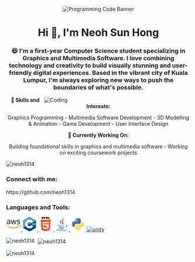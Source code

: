 <p align="center">
  <img width="1000" height="250" src="https://static.vecteezy.com/system/resources/previews/021/988/049/non_2x/a-computer-screen-with-a-programming-code-free-photo.jpg" alt="Programming Code Banner">
</p>
<h1 align="center">Hi 👋, I'm Neoh Sun Hong</h1>
<h3 align="center">😄 I'm a first-year Computer Science student specializing in Graphics and Multimedia Software. I love combining technology and creativity to build visually stunning and user-friendly digital experiences. Based in the vibrant city of Kuala Lumpur, I'm always exploring new ways to push the boundaries of what's possible.</h3>
<img align="right" alt="Coding" width="400" src="https://media4.giphy.com/media/v1.Y2lkPTc5MGI3NjExbDdteTB0dnh3bzcwMG4zMHVheG9qd3RlZGR6djd0cXhmNGs0aG0xNyZlcD12MV9pbnRlcm5hbF9naWZfYnlfaWQmY3Q9Zw/SWoSkN6DxTszqIKEqv/giphy.gif">
<p align="center">
  <strong>🌟 Skills and Interests:</strong>
</p>
<p align="center">Graphics Programming - Multimedia Software Development - 3D Modelling & Animation - Game Development - User Interface Design</p>
<p align="center">
  <strong>🔭 Currently Working On:</strong>
</p>
<p align="center">Building foundational skills in graphics and multimedia software - Working on exciting coursework projects</p>
<p align="left">
  <img src="https://komarev.com/ghpvc/?username=neoh1314&label=Profile%20views&color=0e75b6&style=flat" alt="neoh1314" />
</p>
<h3 align="left">Connect with me:</h3>
<p align="left"> https://github.com/neoh1314 </p>
<h3 align="left">Languages and Tools:</h3>
<p align="left">
  <a href="https://aws.amazon.com" target="_blank" rel="noreferrer">
    <img src="https://raw.githubusercontent.com/devicons/devicon/master/icons/amazonwebservices/amazonwebservices-original-wordmark.svg" alt="aws" width="40" height="40" />
  </a>
  <a href="https://www.w3schools.com/cpp/" target="_blank" rel="noreferrer">
    <img src="https://raw.githubusercontent.com/devicons/devicon/master/icons/cplusplus/cplusplus-original.svg" alt="cplusplus" width="40" height="40" />
  </a>
  <a href="https://www.w3.org/html/" target="_blank" rel="noreferrer">
    <img src="https://raw.githubusercontent.com/devicons/devicon/master/icons/html5/html5-original-wordmark.svg" alt="html5" width="40" height="40" />
  </a>
  <a href="https://www.java.com" target="_blank" rel="noreferrer">
    <img src="https://raw.githubusercontent.com/devicons/devicon/master/icons/java/java-original.svg" alt="java" width="40" height="40" />
  </a>
  <a href="https://www.python.org" target="_blank" rel="noreferrer">
    <img src="https://raw.githubusercontent.com/devicons/devicon/master/icons/python/python-original.svg" alt="python" width="40" height="40" />
  </a>
  <a href="https://unity.com/" target="_blank" rel="noreferrer">
    <img src="https://www.vectorlogo.zone/logos/unity3d/unity3d-icon.svg" alt="unity" width="40" height="40" />
  </a>
</p>
<p>
  <img align="left" src="https://github-readme-stats.vercel.app/api/top-langs?username=neoh1314&show_icons=true&locale=en&layout=compact" alt="neoh1314" />
</p>
<p>&nbsp; <img align="center" src="https://github-readme-stats.vercel.app/api?username=neoh1314&show_icons=true&locale=en" alt="neoh1314" />
</p>
<p>
  <img align="center" src="https://github-readme-streak-stats.herokuapp.com/?user=neoh1314&" alt="neoh1314" />
</p>
